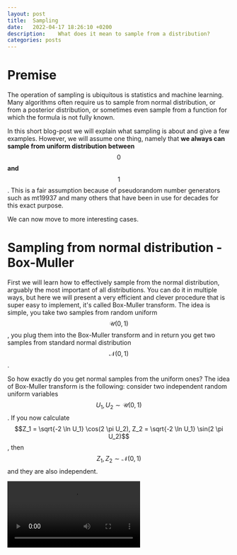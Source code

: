 ```yaml
---
layout: post
title:  Sampling
date:   2022-04-17 18:26:10 +0200
description:    What does it mean to sample from a distribution?
categories: posts
---
```

# Premise

The operation of sampling is ubiquitous is statistics and machine learning. Many algorithms often require us to sample from normal distribution, or from a posterior distribution, or sometimes even sample from a function for which the formula is not fully known.  

In this short blog-post we will explain what sampling is about and give a few examples. However, we will assume one thing, namely that **we always can sample from uniform distribution between** $$0$$ **and** $$1$$. This is a fair assumption because of pseudorandom number generators such as mt19937 and many others that have been in use for decades for this exact purpose.  

We can now move to more interesting cases.


# Sampling from normal distribution - Box-Muller

First we will learn how to effectively sample from the normal distribution, arguably the most important of all distributions. You can do it in multiple ways, but here we will present a very efficient and clever procedure that is super easy to implement, it's called Box-Muller transform. The idea is simple, you take two samples from random uniform $$\mathcal{U} (0, 1)$$, you plug them into the Box-Muller transform and in return you get two samples from standard normal distribution $$\mathcal{N}(0, 1)$$.

So how exactly do you get normal samples from the uniform ones? The idea of Box-Muller transform is the following: consider two independent random uniform variables $$U_1, U_2 \sim \mathcal{U} (0, 1)$$. If you now calculate $$Z_1 = \sqrt{-2 \ln U_1} \cos(2 \pi U_2), Z_2 = \sqrt{-2 \ln U_1} \sin(2 \pi U_2)$$, then $$Z_1, Z_2 \sim \mathcal{N}(0, 1)$$ and they are also independent. 

<video src="/assets/videos/sampling/BoxMuller.mp4" controls="controls" style="max-height:460px;">

We can of course turn these samples from standard normal distribution (mean $$0$$ and variance $$1$$ into any arbitrary normal distribution with mean $$\mu$$ and variance $$\sigma^2$$ simply by multiplying all samples by $$\sigma$$ and adding $$\mu$$. This is because $$ \sigma \cdot \mathcal{U} (0, 1) + \mu = \mathcal{U} (mu, \sigma^2)$$.  


# Sampling from a distribution with known formula

Can we also turn samples from random uniform into samples from other distributions such as exponential, beta, gamma, etc.? It turns out we can. To explain how let us introduce cumulative distribution function (CDF).  

Every distribution has a probability density function (PDF), a non-negative function $$f$$ that integrates to $$1$$ and describes the distribution. A cumulative distribution function (CDF) is defined as the integral of PDF: $$F(x) = \int_{-\infty}^{x} f(x) \mathrm{d} x$$. CDF has a few useful features, namely:
* $$\lim_{x \to - \infty} F(x) = 0$$
* $$\lim_{x \to + \infty} F(x) = 1$$
* $$F$$ is non-decreasing